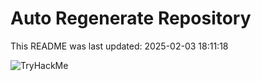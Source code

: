 # Auto Regenerate Repository

This README was last updated: 2025-02-03 18:11:18

 ![TryHackMe](https://tryhackme.com/badge/533634)